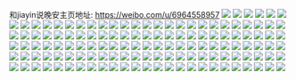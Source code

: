 和jiayin说晚安主页地址: https://weibo.com/u/6964558957 
![](https://wx4.sinaimg.cn/mw2000/007BkzW5ly1h91d9thd07j32c03407wi.jpg) 
![](https://wx4.sinaimg.cn/mw2000/007BkzW5ly1h91d9za446j32c0340e81.jpg) 
![](https://wx4.sinaimg.cn/mw2000/007BkzW5ly1h91da5gqpaj327n2txnpd.jpg) 
![](https://wx4.sinaimg.cn/mw2000/007BkzW5ly1h91dahu1c6j32c03401kx.jpg) 
![](https://wx4.sinaimg.cn/mw2000/007BkzW5ly1h91dapqc1nj32c0340u0y.jpg) 
![](https://wx4.sinaimg.cn/mw2000/007BkzW5ly1h91dbujgzoj32c0340kjm.jpg) 
![](https://wx4.sinaimg.cn/mw2000/007BkzW5ly1h8wun8hoh9j30k00zkwjd.jpg) 
![](https://wx4.sinaimg.cn/mw2000/007BkzW5ly1h8wun8tgxhj30k00zktdi.jpg) 
![](https://wx4.sinaimg.cn/mw2000/007BkzW5ly1h8wun9c8ipj30u0141gto.jpg) 
![](https://wx4.sinaimg.cn/mw2000/007BkzW5ly1h87fgr5i9cj30u0190wl6.jpg) 
![](https://wx4.sinaimg.cn/mw2000/007BkzW5ly1h87fgrq6x4j30u019tq8v.jpg) 
![](https://wx4.sinaimg.cn/mw2000/007BkzW5ly1h87fgs4i4pj30u01bd0yn.jpg) 
![](https://wx4.sinaimg.cn/mw2000/007BkzW5ly1h87fgslxnbj30u013wjwx.jpg) 
![](https://wx4.sinaimg.cn/mw2000/007BkzW5ly1h87fgtd897j31350u0gv7.jpg) 
![](https://wx4.sinaimg.cn/mw2000/007BkzW5ly1h87fgtzbhhj30u0190wln.jpg) 
![](https://wx4.sinaimg.cn/mw2000/007BkzW5ly1h82sxmstroj30u0141434.jpg) 
![](https://wx4.sinaimg.cn/mw2000/007BkzW5ly1h82sxlcbvsj30u011ejxg.jpg) 
![](https://wx4.sinaimg.cn/mw2000/007BkzW5ly1h82sxmanv5j313t0u013l.jpg) 
![](https://wx4.sinaimg.cn/mw2000/007BkzW5ly1h82slsc7gyj30u0140wm0.jpg) 
![](https://wx4.sinaimg.cn/mw2000/007BkzW5ly1h82sxloj9rj30u0140q6c.jpg) 
![](https://wx4.sinaimg.cn/mw2000/007BkzW5ly1h82sxn8q8pj30u0140gq8.jpg) 
![](https://wx4.sinaimg.cn/mw2000/007BkzW5ly1h80ioovdbjj30u0140423.jpg) 
![](https://wx4.sinaimg.cn/mw2000/007BkzW5ly1h80iopbpjnj31400u0gqt.jpg) 
![](https://wx4.sinaimg.cn/mw2000/007BkzW5ly1h80iopmig6j30u018gadg.jpg) 
![](https://wx4.sinaimg.cn/mw2000/007BkzW5ly1h80ioq6m3aj30u00u0qd1.jpg) 
![](https://wx4.sinaimg.cn/mw2000/007BkzW5ly1h80ioqru4tj30u0140gwh.jpg) 
![](https://wx4.sinaimg.cn/mw2000/007BkzW5ly1h80ior2sp2j30oa1hcgqx.jpg) 
![](https://wx4.sinaimg.cn/mw2000/007BkzW5ly1h7ww5krnvbj30u014079f.jpg) 
![](https://wx4.sinaimg.cn/mw2000/007BkzW5ly1h7ww5joxdjj30u018gjue.jpg) 
![](https://wx4.sinaimg.cn/mw2000/007BkzW5ly1h7ww5k9w17j313z0u0tc1.jpg) 
![](https://wx4.sinaimg.cn/mw2000/007BkzW5ly1h7t225vx7pj30u0140wks.jpg) 
![](https://wx4.sinaimg.cn/mw2000/007BkzW5ly1h7optt1nf0j30u01u0ad9.jpg) 
![](https://wx4.sinaimg.cn/mw2000/007BkzW5ly1h7okorted1j30u00u078s.jpg) 
![](https://wx4.sinaimg.cn/mw2000/007BkzW5ly1h7okosd7voj30u00u0466.jpg) 
![](https://wx4.sinaimg.cn/mw2000/007BkzW5ly1h7okdgpba6j30u014017k.jpg) 
![](https://wx4.sinaimg.cn/mw2000/007BkzW5ly1h7okosnvzvj30u0140424.jpg) 
![](https://wx4.sinaimg.cn/mw2000/007BkzW5ly1h7okot5d22j31400u014l.jpg) 
![](https://wx4.sinaimg.cn/mw2000/007BkzW5ly1h7okotgzlvj30u013v0wm.jpg) 
![](https://wx4.sinaimg.cn/mw2000/007BkzW5ly1h7oketcismj30u018gasb.jpg) 
![](https://wx4.sinaimg.cn/mw2000/007BkzW5ly1h7okgkcav7j30to13k76o.jpg) 
![](https://wx4.sinaimg.cn/mw2000/007BkzW5ly1h7okfzdwrtj30u0140q9b.jpg) 
![](https://wx4.sinaimg.cn/mw2000/007BkzW5ly1h78o6r9hw9j30u013v425.jpg) 
![](https://wx4.sinaimg.cn/mw2000/007BkzW5ly1h78o6s4z0aj31400u0jwc.jpg) 
![](https://wx4.sinaimg.cn/mw2000/007BkzW5ly1h78o7a085wj30u0140myz.jpg) 
![](https://wx4.sinaimg.cn/mw2000/007BkzW5ly1h75axv3hm7j31400u0abv.jpg) 
![](https://wx4.sinaimg.cn/mw2000/007BkzW5ly1h74tkkeq54j30u01900xe.jpg) 
![](https://wx4.sinaimg.cn/mw2000/007BkzW5ly1h74tm9sj5mj335s2dc4qp.jpg) 
![](https://wx4.sinaimg.cn/mw2000/007BkzW5ly1h74tkl3rivj30u0190jt5.jpg) 
![](https://wx4.sinaimg.cn/mw2000/007BkzW5ly1h70887u4uyj30sg13sjtm.jpg) 
![](https://wx4.sinaimg.cn/mw2000/007BkzW5ly1h6ybcviif3j30u0140qdr.jpg) 
![](https://wx4.sinaimg.cn/mw2000/007BkzW5ly1h6ybcw0mepj30u014016i.jpg) 
![](https://wx4.sinaimg.cn/mw2000/007BkzW5ly1h6ybcwjr9hj30u012labp.jpg) 
![](https://wx4.sinaimg.cn/mw2000/007BkzW5ly1h6ybcxlo8bj30u0140qfi.jpg) 
![](https://wx4.sinaimg.cn/mw2000/007BkzW5ly1h6ybcy3siej30u01820zz.jpg) 
![](https://wx4.sinaimg.cn/mw2000/007BkzW5ly1h6ybcyry32j30u018gql9.jpg) 
![](https://wx4.sinaimg.cn/mw2000/007BkzW5ly1h6ybi3ydx1j30u0140tar.jpg) 
![](https://wx4.sinaimg.cn/mw2000/007BkzW5ly1h6ybkvv3n8j31400u0di5.jpg) 
![](https://wx4.sinaimg.cn/mw2000/007BkzW5ly1h6ybmw49abj30u0115dh3.jpg) 
![](https://wx4.sinaimg.cn/mw2000/007BkzW5ly1h6oawoczz0j30u0190taa.jpg) 
![](https://wx4.sinaimg.cn/mw2000/007BkzW5ly1h6oawnmttqj31400u0gqz.jpg) 
![](https://wx4.sinaimg.cn/mw2000/007BkzW5ly1h6oawot1huj30u013zk27.jpg) 
![](https://wx4.sinaimg.cn/mw2000/007BkzW5ly1h6oawp6xc4j30u01407av.jpg) 
![](https://wx4.sinaimg.cn/mw2000/007BkzW5ly1h6oawqzxg6j30u0140n2g.jpg) 
![](https://wx4.sinaimg.cn/mw2000/007BkzW5ly1h6oawsjzm8j30u01407fb.jpg) 
![](https://wx4.sinaimg.cn/mw2000/007BkzW5ly1h6oawo0almj30u01a20tu.jpg) 
![](https://wx4.sinaimg.cn/mw2000/007BkzW5ly1h6oawrjaa5j30u013mad4.jpg) 
![](https://wx4.sinaimg.cn/mw2000/007BkzW5ly1h6oawrwwk9j30u0140ac2.jpg) 
![](https://wx4.sinaimg.cn/mw2000/007BkzW5ly1h6gisp331hj31900u0jwj.jpg) 
![](https://wx4.sinaimg.cn/mw2000/007BkzW5ly1h6gisqpno0j31400u0ju4.jpg) 
![](https://wx4.sinaimg.cn/mw2000/007BkzW5ly1h6gisr0nv1j30u0140q7e.jpg) 
![](https://wx4.sinaimg.cn/mw2000/007BkzW5ly1h6giss6p6wj31hd0u0wp4.jpg) 
![](https://wx4.sinaimg.cn/mw2000/007BkzW5ly1h6gistrli6j30u0140dlv.jpg) 
![](https://wx4.sinaimg.cn/mw2000/007BkzW5ly1h6git0s0x1j30u014078j.jpg) 
![](https://wx4.sinaimg.cn/mw2000/007BkzW5ly1h6giyba767j30u01407c9.jpg) 
![](https://wx4.sinaimg.cn/mw2000/007BkzW5ly1h6giybp8n8j31400u0412.jpg) 
![](https://wx4.sinaimg.cn/mw2000/007BkzW5ly1h6gissxl7yj30u013ot9i.jpg) 
![](https://wx4.sinaimg.cn/mw2000/007BkzW5ly1h6giz45564j31900u0afv.jpg) 
![](https://wx4.sinaimg.cn/mw2000/007BkzW5ly1h5ch2og0q2j30xc21caj0.jpg) 
![](https://wx4.sinaimg.cn/mw2000/007BkzW5ly1h4cmawi3p8j30u01907cc.jpg) 
![](https://wx4.sinaimg.cn/mw2000/007BkzW5ly1h4cmavygipj30u0190dns.jpg) 
![](https://wx4.sinaimg.cn/mw2000/007BkzW5ly1h4cmasm27fj30u014079i.jpg) 
![](https://wx4.sinaimg.cn/mw2000/007BkzW5ly1h4cmaut4h9j30u010twgi.jpg) 
![](https://wx4.sinaimg.cn/mw2000/007BkzW5ly1h4cmatttfsj30u014045e.jpg) 
![](https://wx4.sinaimg.cn/mw2000/007BkzW5ly1h4cmaubhgij30u0140q9x.jpg) 
![](https://wx4.sinaimg.cn/mw2000/007BkzW5ly1h4cmatiblkj30u00u0q5x.jpg) 
![](https://wx4.sinaimg.cn/mw2000/007BkzW5ly1h4cmdaeow6j30u0140138.jpg) 
![](https://wx4.sinaimg.cn/mw2000/007BkzW5ly1h4cmdx00xhj30u0140wrn.jpg) 
![](https://wx4.sinaimg.cn/mw2000/007BkzW5ly1h3u5a9l6o6j32c6354b2c.jpg) 
![](https://wx4.sinaimg.cn/mw2000/007BkzW5ly1h3u5abhjf7j32da35mnpf.jpg) 
![](https://wx4.sinaimg.cn/mw2000/007BkzW5ly1h3u5adthguj32dc35skjm.jpg) 
![](https://wx4.sinaimg.cn/mw2000/007BkzW5ly1h3u5bo0kxxj32dc35su0x.jpg) 
![](https://wx4.sinaimg.cn/mw2000/007BkzW5ly1h305ms6lesj31400u0jxj.jpg) 
![](https://wx4.sinaimg.cn/mw2000/007BkzW5ly1h305msozctj31400u0jx4.jpg) 
![](https://wx4.sinaimg.cn/mw2000/007BkzW5ly1h305mt232oj31900u0gqp.jpg) 
![](https://wx4.sinaimg.cn/mw2000/007BkzW5ly1h305mthfopj30se16kahy.jpg) 
![](https://wx4.sinaimg.cn/mw2000/007BkzW5ly1h305muu280j318z0u0qf3.jpg) 
![](https://wx4.sinaimg.cn/mw2000/007BkzW5ly1h305mtz76wj30u0140ah2.jpg) 
![](https://wx4.sinaimg.cn/mw2000/007BkzW5ly1h305mvk5x4j30sg16oqaq.jpg) 
![](https://wx4.sinaimg.cn/mw2000/007BkzW5ly1h305mv44tfj30yi0tgdjy.jpg) 
![](https://wx4.sinaimg.cn/mw2000/007BkzW5ly1h305lwtba4j30td0cs75d.jpg) 
![](https://wx4.sinaimg.cn/mw2000/007BkzW5ly1h2i5fa13paj318k0u0jwq.jpg) 
![](https://wx4.sinaimg.cn/mw2000/007BkzW5ly1h2i5fafigzj30u0140jwv.jpg) 
![](https://wx4.sinaimg.cn/mw2000/007BkzW5ly1h2i5i5aubgj30u0140q7n.jpg) 
![](https://wx4.sinaimg.cn/mw2000/007BkzW5ly1h2i5f9hg8mj30u0140105.jpg) 
![](https://wx4.sinaimg.cn/mw2000/007BkzW5ly1h2i5fb16aoj30u018gq8q.jpg) 
![](https://wx4.sinaimg.cn/mw2000/007BkzW5ly1h2i5i64bg8j30u01400yn.jpg) 
![](https://wx4.sinaimg.cn/mw2000/007BkzW5ly1h2i5j4hc5gj31400u042k.jpg) 
![](https://wx4.sinaimg.cn/mw2000/007BkzW5ly1h2i5i7c5m4j30u0140am3.jpg) 
![](https://wx4.sinaimg.cn/mw2000/007BkzW5ly1h2i5fbenmzj31400u03zx.jpg) 
![](https://wx4.sinaimg.cn/mw2000/007BkzW5ly1h04tbh3l40j31z235s4qq.jpg) 
![](https://wx4.sinaimg.cn/mw2000/007BkzW5ly1h04tbj5nl5j31zo35s7wi.jpg) 
![](https://wx4.sinaimg.cn/mw2000/007BkzW5ly1h04tbm1rigj323u35r4qp.jpg) 
![](https://wx4.sinaimg.cn/mw2000/007BkzW5ly1h04tbnao61j311x1kwqge.jpg) 
![](https://wx4.sinaimg.cn/mw2000/007BkzW5ly1h04tbo1bpcj311x1kwws2.jpg) 
![](https://wx4.sinaimg.cn/mw2000/007BkzW5ly1h04tbpvee9j323v35snpd.jpg) 
![](https://wx4.sinaimg.cn/mw2000/007BkzW5ly1h04tbs3m7lj32kw3vc4qr.jpg) 
![](https://wx4.sinaimg.cn/mw2000/007BkzW5ly1h04tbvy7l2j32kw3vc1kz.jpg) 
![](https://wx4.sinaimg.cn/mw2000/007BkzW5ly1h04tbz0986j32kw3vcb2b.jpg) 
![](https://wx4.sinaimg.cn/mw2000/007BkzW5ly1gyenn8j7yyj30u013zk0g.jpg) 
![](https://wx4.sinaimg.cn/mw2000/007BkzW5ly1gyenn8tmewj30u0140dqi.jpg) 
![](https://wx4.sinaimg.cn/mw2000/007BkzW5ly1gyennav32pj32c0340x6r.jpg) 
![](https://wx4.sinaimg.cn/mw2000/007BkzW5ly1gyennch1rrj31hr341kjm.jpg) 
![](https://wx4.sinaimg.cn/mw2000/007BkzW5ly1gy505rpgmoj31uy2hye81.jpg) 
![](https://wx4.sinaimg.cn/mw2000/007BkzW5ly1gy505svmw8j328s35s1ky.jpg) 
![](https://wx4.sinaimg.cn/mw2000/007BkzW5ly1gy505ud7jnj32c0340u0x.jpg) 
![](https://wx4.sinaimg.cn/mw2000/007BkzW5ly1gy505vwsgqj32b9340hdu.jpg) 
![](https://wx4.sinaimg.cn/mw2000/007BkzW5ly1gy505wzydsj33402c0kjl.jpg) 
![](https://wx4.sinaimg.cn/mw2000/007BkzW5ly1gy505xjtwhj31u00u0kg9.jpg) 
![](https://wx4.sinaimg.cn/mw2000/007BkzW5ly1gux74s9961j60u0190k1f02.jpg) 
![](https://wx4.sinaimg.cn/mw2000/007BkzW5ly1gux74tepq9j60u01vjncy02.jpg) 
![](https://wx4.sinaimg.cn/mw2000/007BkzW5ly1gux74unjsyj60u01qn7g702.jpg) 
